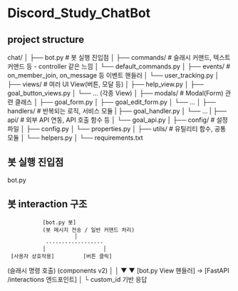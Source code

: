 # Discord_Study_ChatBot

## project structure

chat/
│
├── bot.py                # 봇 실행 진입점
│
├── commands/             # 슬래시 커맨드, 텍스트 커맨드 등 - controller 같은 느낌
│   └── default_commands.py
│
├── events/               # on_member_join, on_message 등 이벤트 핸들러
│   └── user_tracking.py
│
├── views/                # 여러 UI View(버튼, 모달 등)
│   ├── help_view.py
│   ├── goal_button_views.py
│   └── ... (각종 View)
│
├── modals/               # Modal(Form) 관련 클래스
│   ├── goal_form.py
│   ├── goal_edit_form.py
│   └── ...
│
├── handlers/             # 반복되는 로직, 서비스 모듈
|   ├── goal_handler.py
│   └── ...
|
├── api/                  # 외부 API 연동, API 호출 함수 등
│   └── goal_api.py
│
├── config/               # 설정 파일
│   ├── config.py
│   └── properties.py
│
├── utils/                # 유틸리티 함수, 공통 모듈
│   └── helpers.py
│
└── requirements.txt


## 봇 실행 진입점
bot.py

## 봇 interaction 구조

               [bot.py 봇]
               (봇 메시지 전송 / 일반 커맨드 처리)
                         │
                ------------------
               │                  │
     [사용자 상호작용]         [버튼 클릭]
   (슬래시 명령 호출)        (components v2)
               │                  │
               ▼                  ▼
      [bot.py View 핸들러]     →  [FastAPI /interactions 엔드포인트]
               │                           └ custom_id 기반 응답
